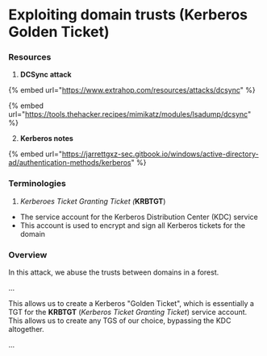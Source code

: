 # Exploiting domain trusts (Kerberos Golden Ticket)

### Resources

1. **DCSync attack**

{% embed url="https://www.extrahop.com/resources/attacks/dcsync" %}

{% embed url="https://tools.thehacker.recipes/mimikatz/modules/lsadump/dcsync" %}

2. **Kerberos notes**

{% embed url="https://jarrettgxz-sec.gitbook.io/windows/active-directory-ad/authentication-methods/kerberos" %}

### Terminologies

1. _Kerberoes Ticket Granting Ticket (_**KRBTGT**)

* The service account for the Kerberos Distribution Center (KDC) service
* This account is used to encrypt and sign all Kerberos tickets for the domain

### Overview

In this attack, we abuse the trusts between domains in a forest.

...

This allows us to create a Kerberos "Golden Ticket", which is essentially a TGT for the **KRBTGT** (_Kerberos Ticket Granting Ticket_) service account. This allows us to create any TGS of our choice, bypassing the KDC altogether.

...



